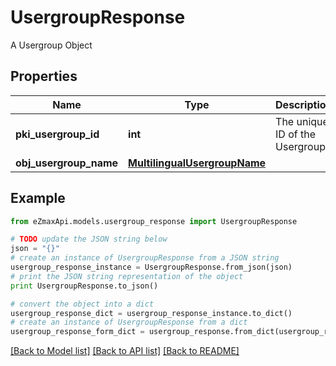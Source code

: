 # UsergroupResponse

A Usergroup Object

## Properties

Name | Type | Description | Notes
------------ | ------------- | ------------- | -------------
**pki_usergroup_id** | **int** | The unique ID of the Usergroup | 
**obj_usergroup_name** | [**MultilingualUsergroupName**](MultilingualUsergroupName.md) |  | 

## Example

```python
from eZmaxApi.models.usergroup_response import UsergroupResponse

# TODO update the JSON string below
json = "{}"
# create an instance of UsergroupResponse from a JSON string
usergroup_response_instance = UsergroupResponse.from_json(json)
# print the JSON string representation of the object
print UsergroupResponse.to_json()

# convert the object into a dict
usergroup_response_dict = usergroup_response_instance.to_dict()
# create an instance of UsergroupResponse from a dict
usergroup_response_form_dict = usergroup_response.from_dict(usergroup_response_dict)
```
[[Back to Model list]](../README.md#documentation-for-models) [[Back to API list]](../README.md#documentation-for-api-endpoints) [[Back to README]](../README.md)


